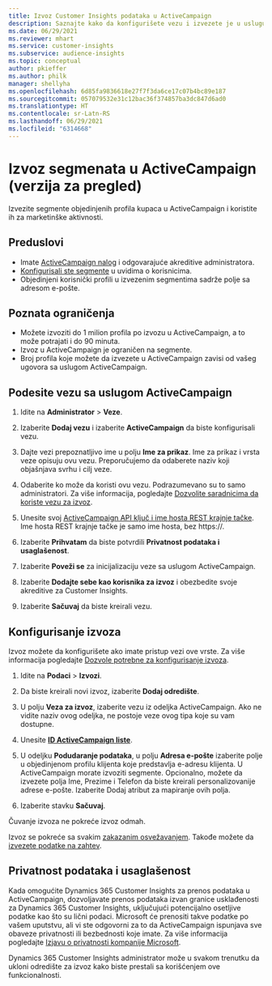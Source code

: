 ```yaml
---
title: Izvoz Customer Insights podataka u ActiveCampaign
description: Saznajte kako da konfigurišete vezu i izvezete je u uslugu ActiveCampaign.
ms.date: 06/29/2021
ms.reviewer: mhart
ms.service: customer-insights
ms.subservice: audience-insights
ms.topic: conceptual
author: pkieffer
ms.author: philk
manager: shellyha
ms.openlocfilehash: 6d85fa9836618e27f7f3da6ce17c07b4bc89e187
ms.sourcegitcommit: 057079532e31c12bac36f374857ba3dc847d6ad0
ms.translationtype: HT
ms.contentlocale: sr-Latn-RS
ms.lasthandoff: 06/29/2021
ms.locfileid: "6314668"
---
```

# <a name="export-segments-to-activecampaign-preview"></a>Izvoz segmenata u ActiveCampaign (verzija za pregled)

Izvezite segmente objedinjenih profila kupaca u ActiveCampaign i koristite ih za marketinške aktivnosti.

## <a name="prerequisites"></a>Preduslovi

-   Imate [ActiveCampaign nalog](https://www.activecampaign.com/) i odgovarajuće akreditive administratora.
-   [Konfigurisali ste segmente](segments.md) u uvidima o korisnicima.
-   Objedinjeni korisnički profili u izvezenim segmentima sadrže polje sa adresom e-pošte.

## <a name="known-limitations"></a>Poznata ograničenja

- Možete izvoziti do 1 milion profila po izvozu u ActiveCampaign, a to može potrajati i do 90 minuta.
- Izvoz u ActiveCampaign je ograničen na segmente.
- Broj profila koje možete da izvezete u ActiveCampaign zavisi od vašeg ugovora sa uslugom ActiveCampaign.

## <a name="set-up-connection-to-activecampaign"></a>Podesite vezu sa uslugom ActiveCampaign

1. Idite na **Administrator** > **Veze**.

1. Izaberite **Dodaj vezu** i izaberite **ActiveCampaign** da biste konfigurisali vezu.

1. Dajte vezi prepoznatljivo ime u polju **Ime za prikaz**. Ime za prikaz i vrsta veze opisuju ovu vezu. Preporučujemo da odaberete naziv koji objašnjava svrhu i cilj veze.

1. Odaberite ko može da koristi ovu vezu. Podrazumevano su to samo administratori. Za više informacija, pogledajte [Dozvolite saradnicima da koriste vezu za izvoz](connections.md#allow-contributors-to-use-a-connection-for-exports).

1. Unesite svoj [ActiveCampaign API ključ i ime hosta REST krajnje tačke](https://help.activecampaign.com/hc/articles/207317590-Getting-started-with-the-API#how-to-obtain-your-activecampaign-api-url-and-key). Ime hosta REST krajnje tačke je samo ime hosta, bez https://. 

1. Izaberite **Prihvatam** da biste potvrdili **Privatnost podataka i usaglašenost**.

1. Izaberite **Poveži se** za inicijalizaciju veze sa uslugom ActiveCampaign.

1. Izaberite **Dodajte sebe kao korisnika za izvoz** i obezbedite svoje akreditive za Customer Insights.

1. Izaberite **Sačuvaj** da biste kreirali vezu.

## <a name="configure-an-export"></a>Konfigurisanje izvoza

Izvoz možete da konfigurišete ako imate pristup vezi ove vrste. Za više informacija pogledajte [Dozvole potrebne za konfigurisanje izvoza](export-destinations.md#set-up-a-new-export).

1. Idite na **Podaci** > **Izvozi**.

1. Da biste kreirali novi izvoz, izaberite **Dodaj odredište**.

1. U polju **Veza za izvoz**, izaberite vezu iz odeljka ActiveCampaign. Ako ne vidite naziv ovog odeljka, ne postoje veze ovog tipa koje su vam dostupne.

1. Unesite [**ID ActiveCampaign liste**](https://help.activecampaign.com/hc/articles/360000030559-How-to-create-a-list-in-ActiveCampaign).    

3. U odeljku **Podudaranje podataka**, u polju **Adresa e-pošte** izaberite polje u objedinjenom profilu klijenta koje predstavlja e-adresu klijenta. U ActiveCampaign morate izvoziti segmente. Opcionalno, možete da izvezete polja Ime, Prezime i Telefon da biste kreirali personalizovanije adrese e-pošte. Izaberite Dodaj atribut za mapiranje ovih polja.

1. Izaberite stavku **Sačuvaj**.

Čuvanje izvoza ne pokreće izvoz odmah.

Izvoz se pokreće sa svakim [zakazanim osvežavanjem](system.md#schedule-tab). Takođe možete da [izvezete podatke na zahtev](export-destinations.md#run-exports-on-demand). 


## <a name="data-privacy-and-compliance"></a>Privatnost podataka i usaglašenost

Kada omogućite Dynamics 365 Customer Insights za prenos podataka u ActiveCampaign, dozvoljavate prenos podataka izvan granice usklađenosti za Dynamics 365 Customer Insights, uključujući potencijalno osetljive podatke kao što su lični podaci. Microsoft će prenositi takve podatke po vašem uputstvu, ali vi ste odgovorni za to da ActiveCampaign ispunjava sve obaveze privatnosti ili bezbednosti koje imate. Za više informacija pogledajte [Izjavu o privatnosti kompanije Microsoft](https://go.microsoft.com/fwlink/?linkid=396732).

Dynamics 365 Customer Insights administrator može u svakom trenutku da ukloni odredište za izvoz kako biste prestali sa korišćenjem ove funkcionalnosti.
